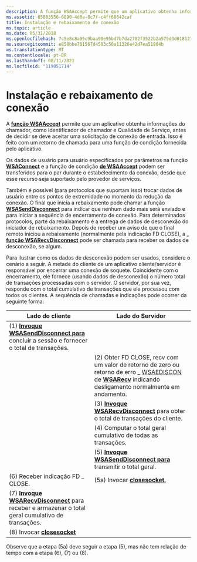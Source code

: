 ```yaml
---
description: A função WSAAccept permite que um aplicativo obtenha informações do chamador, como identificador de chamador e Qualidade de Serviço, antes de decidir se deve aceitar uma solicitação de conexão de entrada.
ms.assetid: 65883556-6890-4d0a-8c7f-c4ff68642caf
title: Instalação e rebaixamento de conexão
ms.topic: article
ms.date: 05/31/2018
ms.openlocfilehash: 7c5e8c8a95c9baa90e95bd7b7da2702f3522b2a575d3d0181271428837e27b7d
ms.sourcegitcommit: e858bbe701567d4583c50a11326e42d7ea51804b
ms.translationtype: MT
ms.contentlocale: pt-BR
ms.lasthandoff: 08/11/2021
ms.locfileid: "119051714"
---
```

# <a name="connection-setup-and-teardown"></a>Instalação e rebaixamento de conexão

A [**função WSAAccept**](/windows/desktop/api/Winsock2/nf-winsock2-wsaaccept) permite que um aplicativo obtenha informações do chamador, como identificador de chamador e Qualidade de Serviço, antes de decidir se deve aceitar uma solicitação de conexão de entrada. Isso é feito com um retorno de chamada para uma função de condição fornecida pelo aplicativo.

Os dados de usuário para usuário especificados por parâmetros na função [**WSAConnect**](/windows/desktop/api/Winsock2/nf-winsock2-wsaconnect) e a função de condição [**de WSAAccept**](/windows/desktop/api/Winsock2/nf-winsock2-wsaaccept) podem ser transferidos para o par durante o estabelecimento da conexão, desde que esse recurso seja suportado pelo provedor de serviços.

Também é possível (para protocolos que suportam isso) trocar dados de usuário entre os pontos de extremidade no momento da redução da conexão. O final que inicia a rebaixamento pode chamar a função [**WSASendDisconnect**](/windows/desktop/api/Winsock2/nf-winsock2-wsasenddisconnect) para indicar que nenhum dado mais será enviado e para iniciar a sequência de encerramento de conexão. Para determinados protocolos, parte da rebaixamento é a entrega de dados de desconexão do iniciador de rebaixamento. Depois de receber um aviso de que o final remoto iniciou a rebaixamento (normalmente pela indicação FD CLOSE), a \_ [**função WSARecvDisconnect**](/windows/desktop/api/Winsock2/nf-winsock2-wsarecvdisconnect) pode ser chamada para receber os dados de desconexão, se algum.

Para ilustrar como os dados de desconexão podem ser usados, considere o cenário a seguir. A metade do cliente de um aplicativo cliente/servidor é responsável por encerrar uma conexão de soquete. Coincidente com o encerramento, ele fornece (usando dados de desconexão) o número total de transações processadas com o servidor. O servidor, por sua vez, responde com o total cumulativo de transações que ele processou com todos os clientes. A sequência de chamadas e indicações pode ocorrer da seguinte forma:

| Lado do cliente                                                                                                              | Lado do Servidor                                                                                                                                                                                                                   |
|--------------------------------------------------------------------------------------------------------------------------|-------------------------------------------------------------------------------------------------------------------------------------------------------------------------------------------------------------------------------|
| (1) [**Invoque WSASendDisconnect para**](/windows/desktop/api/Winsock2/nf-winsock2-wsasenddisconnect) concluir a sessão e fornecer o total de transações.            |                                                                                                                                                                                                                               |
|                                                                                                                          | (2) Obter FD CLOSE, recv com um valor de retorno de zero ou retorno de erro \_ [WSAEDISCON](windows-sockets-error-codes-2.md) de [**WSARecv**](/windows/desktop/api/Winsock2/nf-winsock2-wsarecv) indicando desligamento normalmente em andamento. [](/windows/desktop/api/winsock/nf-winsock-recv) |
|                                                                                                                          | (3) [**Invoque WSARecvDisconnect**](/windows/desktop/api/Winsock2/nf-winsock2-wsarecvdisconnect) para obter o total de transações do cliente.                                                                                                                                |
|                                                                                                                          | (4) Computar o total geral cumulativo de todas as transações.                                                                                                                                                                       |
|                                                                                                                          | (5) [**Invoque WSASendDisconnect para**](/windows/desktop/api/Winsock2/nf-winsock2-wsasenddisconnect) transmitir o total geral.                                                                                                                                          |
| (6) Receber indicação FD \_ CLOSE.                                                                                        | (5a) Invocar [**closesocket.**](/windows/desktop/api/winsock/nf-winsock-closesocket)                                                                                                                                                                             |
| (7) [**Invoque WSARecvDisconnect**](/windows/desktop/api/Winsock2/nf-winsock2-wsarecvdisconnect) para receber e armazenar o total geral cumulativo de transações. |                                                                                                                                                                                                                               |
| (8) Invocar [ **closesocket**](/windows/desktop/api/winsock/nf-winsock-closesocket)                                                                          |                                                                                                                                                                                                                               |



 

Observe que a etapa (5a) deve seguir a etapa (5), mas não tem relação de tempo com a etapa (6), (7) ou (8).

 

 



